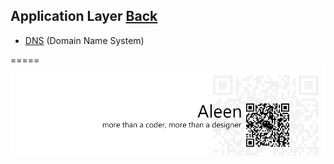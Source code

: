 ## Application Layer [Back](./../Network.md)

- [DNS](./dns/dns.md) (Domain Name System)

=====
<a href="http://aleen42.github.io/" target="_blank" ><img src="./../../pic/tail.gif"></a>
